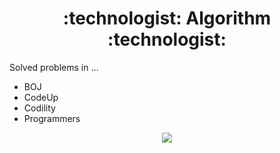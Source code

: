 <div align=center> <h1> :technologist: Algorithm :technologist: </h1> </div>

Solved problems in ...

+ BOJ
+ CodeUp
+ Codility
+ Programmers

<p align = "center">
    <a href = "https://solved.ac/Zerohertz/">
        <img src = "http://mazassumnida.wtf/api/v2/generate_badge?boj=Zerohertz"/>
    </a>
</p>
